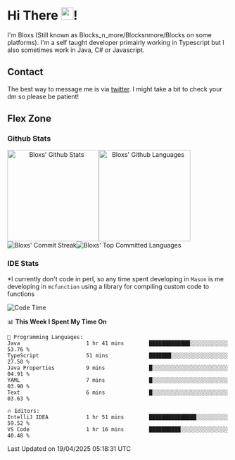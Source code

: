 # Hi There <img src="https://media.giphy.com/media/hvRJCLFzcasrR4ia7z/giphy.gif" width="28">!
I'm Bloxs (Still known as Blocks_n_more/Blocksnmore/Blocks on some platforms). I'm a self taught developer primairly working in Typescript but I also sometimes work in Java, C# or Javascript. 

## Contact
The best way to message me is via [twitter](https://twitter.com/blocksnmore). I might take a bit to check your dm so please be patient!

## Flex Zone
### Github Stats
<div style="display: flex;" align="center">
  <img src="https://readme-stats-gules.vercel.app/api?username=Blocksnmore&bg_color=23272A&show_icons=true&count_private=true&title_color=fff&text_color=fff&icon_color=3d34eb&hide_border=true&border_radius=10" alt="Bloxs' Github Stats" style="height: 13rem" />
 <img src="https://readme-stats-gules.vercel.app/api/top-langs/?username=Blocksnmore&layout=donut&count_private=true&hide_border=true&bg_color=23272A&title_color=fff&text_color=fff&icon_color=3d34eb&border_radius=10" alt="Bloxs' Github Languages" style="height: 13rem;" />
</div>
<div style="display: flex;" align="center">
  <img src="https://streak-stats.demolab.com?user=Blocksnmore&theme=github-dark-blue&hide_border=true" alt="Bloxs' Commit Streak">
  <img src="http://github-profile-summary-cards.vercel.app/api/cards/most-commit-language?username=Blocksnmore&theme=github_dark" alt="Bloxs' Top Committed Languages">
</div>

### IDE Stats
*I currently don't code in perl, so any time spent developing in `Mason` is me developing in `mcfunction` using a library for compiling custom code to functions
<!--START_SECTION:waka-->
![Code Time](http://img.shields.io/badge/Code%20Time-936%20hrs%201%20min-blue)

📊 **This Week I Spent My Time On** 

```text
💬 Programming Languages: 
Java                     1 hr 41 mins        █████████████░░░░░░░░░░░░   53.76 % 
TypeScript               51 mins             ███████░░░░░░░░░░░░░░░░░░   27.50 % 
Java Properties          9 mins              █░░░░░░░░░░░░░░░░░░░░░░░░   04.91 % 
YAML                     7 mins              █░░░░░░░░░░░░░░░░░░░░░░░░   03.90 % 
Text                     6 mins              █░░░░░░░░░░░░░░░░░░░░░░░░   03.63 % 

🔥 Editors: 
IntelliJ IDEA            1 hr 51 mins        ███████████████░░░░░░░░░░   59.52 % 
VS Code                  1 hr 16 mins        ██████████░░░░░░░░░░░░░░░   40.48 % 
```


 Last Updated on 19/04/2025 05:18:31 UTC
<!--END_SECTION:waka-->
